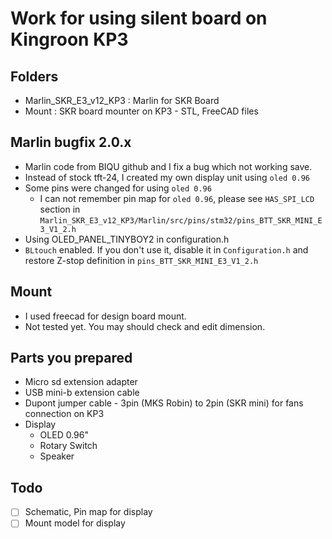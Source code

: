 # Work for using silent board on Kingroon KP3

## Folders
* Marlin_SKR_E3_v12_KP3 : Marlin for SKR Board
* Mount : SKR board mounter on KP3 - STL, FreeCAD files

## Marlin bugfix 2.0.x
* Marlin code from BIQU github and I fix a bug which not working save.
* Instead of stock tft-24, I created my own display unit using `oled 0.96`
* Some pins were changed for using `oled 0.96`
    * I can not remember pin map for `oled 0.96`, please see `HAS_SPI_LCD` section in `Marlin_SKR_E3_v12_KP3/Marlin/src/pins/stm32/pins_BTT_SKR_MINI_E3_V1_2.h`
* Using OLED_PANEL_TINYBOY2 in configuration.h
* `BLtouch` enabled. If you don't use it, disable it in `Configuration.h` and restore Z-stop definition in `pins_BTT_SKR_MINI_E3_V1_2.h`

## Mount
* I used freecad for design board mount.
* Not tested yet. You may should check and edit dimension.

## Parts you prepared
* Micro sd extension adapter
* USB mini-b extension cable
* Dupont jumper cable - 3pin (MKS Robin) to 2pin (SKR mini) for fans connection on KP3
* Display
   * OLED 0.96"
   * Rotary Switch
   * Speaker

## Todo
* [ ] Schematic, Pin map for display
* [ ] Mount model for display

